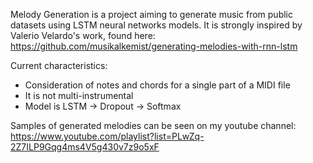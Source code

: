 Melody Generation is a project aiming to generate music from public datasets using LSTM neural networks models.
It is strongly inspired by Valerio Velardo's work, found here: https://github.com/musikalkemist/generating-melodies-with-rnn-lstm

Current characteristics:
*  Consideration of notes and chords for a single part of a MIDI file
*  It is not multi-instrumental
*  Model is LSTM -> Dropout -> Softmax

Samples of generated melodies can be seen on my youtube channel: https://www.youtube.com/playlist?list=PLwZq-2Z7ILP9Gqg4ms4V5g430v7z9o5xF
